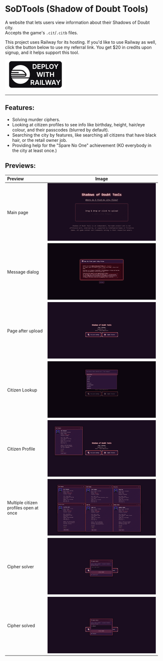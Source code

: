 # SoDTools (Shadow of Doubt Tools)
A website that lets users view information about their Shadows of Doubt city. \
Accepts the game's `.cit`/`.citb` files.

This project uses Railway for its hosting. If you'd like to use Railway as well, click the button below to use my referral link. You get $20 in credits upon signup, and it helps support this tool.
<br />

<a href="https://railway.com?referralCode=9s2V_A"><img src="/wiki/img/deploy-with-railway.png" width="200px"></a>
<hr>

## Features:
- Solving murder ciphers.
- Looking at citizen profiles to see info like birthday, height, hair/eye colour, and their passcodes (blurred by default).
- Searching the city by features, like searching all citizens that have black hair, or the retail owner job.
- Providing help for the "Spare No One" achievement (KO everybody in the city at least once.)

## Previews:
| Preview | Image |
|:--|:--:|
| Main page | ![](/wiki/img/preview1.png) |
| Message dialog | ![](/wiki/img/preview2.png) |
| Page after upload | ![](/wiki/img/preview3.png) |
| Citizen Lookup | ![](/wiki/img/preview4.png) |
| Citizen Profile | ![](/wiki/img/preview5.png) |
| Multiple citizen profiles open at once | ![](/wiki/img/preview6.png) |
| Cipher solver | ![](/wiki/img/preview7.png) |
| Cipher solved | ![](/wiki/img/preview8.png) |
